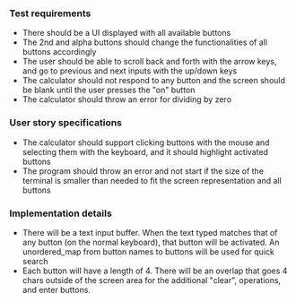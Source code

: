 ### Test requirements

* There should be a UI displayed with all available buttons
* The 2nd and alpha buttons should change the functionalities of all buttons accordingly
* The user should be able to scroll back and forth with the arrow keys, and go to previous and next inputs with the up/down keys
* The calculator should not respond to any button and the screen should be blank until the user presses the "on" button
* The calculator should throw an error for dividing by zero


### User story specifications
* The calculator should support clicking buttons with the mouse and selecting them with the keyboard, and it should highlight activated buttons
* The program should throw an error and not start if the size of the terminal is smaller than needed to fit the screen representation and all buttons

### Implementation details
* There will be a text input buffer. When the text typed matches that of any button (on the normal keyboard), that button will be activated. An unordered_map from button names to buttons will be used for quick search
* Each button will have a length of 4. There will be an overlap that goes 4 chars outside of the screen area for the additional "clear", operations, and enter buttons.